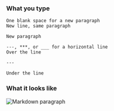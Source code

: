 ### What you type

```
One blank space for a new paragraph
New line, same paragraph

New paragraph

---, ***, or ___ for a horizontal line
Over the line

---

Under the line
```

### What it looks like

![Markdown paragraph](/static/images/help/markdown-paragraph.png)
